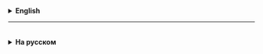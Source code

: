 <details>
  <summary style="cursor: pointer;"><b>English</b></summary>

### Lecture: Spring Core Basics

#### Introduction to the Spring Framework
- **Spring Framework** is a powerful tool for creating Java applications that makes dependency and configuration management easy.
- The main goal of Spring is to simplify the development of complex applications by providing a lightweight container that can be configured through simple POJOs.

Benefits of the Spring Framework

- Multi-tier support: Spring offers tools and support for every layer of the application, providing complete architectural flexibility.
- Using POJOs: Spring works with POJOs, which simplifies programming, reduces component coupling, and increases testability.
- Ease of integration and testing: Spring makes it easy to integrate various modules and test them by providing a set of tools for these purposes.
- Declarative Programming: Support for declarative programming allows you to implement functionality without having to write a lot of boilerplate code.
- Resource Management: Spring automates the management of resources such as factory classes and singletons.
- Flexible Configuration: The framework supports various configuration methods, including XML, annotations, and Java configuration.
- Middleware support: Spring provides extensive capabilities for working with middleware, simplifying the creation of complex applications.

#### Dependency injection and IoC (Inversion of Control)

- DI (Dependency Injection): Spring manages dependencies between components, making them easier to communicate and integrate.
- IoC (Inversion of Control): The Spring container manages the life cycle of objects, which reduces dependency and coupling of components.

#### IoC (Inversion of Control)
- IoC in Spring changes the way objects are bound.
  Instead of components creating or searching for their dependencies themselves, they get them from an external source (the Spring container).

#### Dependency Injection (DI)
- **DI** is an IoC implementation where objects provide necessary dependencies to each other through constructors, methods or fields.
- DI reduces component coupling and simplifies application testing.

#### Spring IoC-container
- **Spring IoC Container** manages the lifecycle of objects called beans, including their creation, dependency management, configuration, and destruction.

#### Beans and BeanFactory
- **Beans**: In the Spring context, beans are objects that are managed by the Spring IoC container. One of the key concepts in spring is bean. In essence, it is just an object of some class.
- **BeanFactory**: A simple container that provides basic functions for managing beans.

#### ApplicationContext
- **ApplicationContext** complements BeanFactory, adding integration with broader application context, such as for working with web applications.
- In general, 'Context' is a set of beans (objects). Turning to the context, we can get the bean (object) we need by its name, for example, or by its type, or something else.

#### Bean configuration in the Spring Framework
- **Bean Lifecycle**: Managed by Spring and includes stages such as creating, initializing, using, and destroying the bean.

#### Application configuration methods
There are three main ways to configure an application (that is, tell Spring which objects we need to work):

- using xml files/configs;
- using java configs;
- automatic configuration.

The developers arrange them in this order of priority:

- the most priority method that should be given preference is automatic configuration;
- if using automatic configuration it is not possible to correctly configure all possible beans, use Java configuration (creating objects using Java code);
- Well, the lowest priority way is the old fashioned way, using xml configs.

In addition, Spring allows you to combine these methods. For example, let Spring do everything that can be configured automatically; where you need to specify some special parameters, do it using java configs, and in addition, you can connect some legacy configs in xml format.

#### XML configurations
- Beans and their dependencies have traditionally been configured in XML files, making it easy to change the configuration without changing the source code.

#### Java configuration
- As an alternative to XML, Spring offers configuration with Java, using annotations and configuration classes to define beans.

#### Configuration with annotations
- Spring supports annotations to simplify bean configuration, such as `@Component`, `@Service`, `@Repository` and `@Controller`.

### Java configuration in Spring Framework

This is an approach to configuring a Spring container using Java instead of XML. This approach was introduced in Spring 3.0 and provides the ability to more flexibly and explicitly configure beans, their dependencies, and other aspects of the application.

### Basic Java Configuration Concepts

1. **@Configuration**: Classes annotated with `@Configuration` indicate that the class can contain beans that must be registered with the Spring container. Classes with `@Configuration` are similar to XML configuration files in Spring.

2. **@Bean**: Methods in a class with `@Configuration` annotated with `@Bean` will create objects that are managed by the Spring container. The return objects of these methods automatically become beans in the Spring context.

3. **Dependency Injection**: Dependency injection into methods with `@Bean` can be done through method arguments. Spring will automatically provide the dependencies needed to create the bean.

4. **@ComponentScan**: Allows Spring to scan the specified package for `@Component`, `@Service`, `@Repository`, `@Controller` annotations and automatically register them in the application context as beans.

5. **@Import**: Used to import other configuration classes into the current configuration class. This is useful for modularizing the configuration.

6. **@Profile**: Allows you to specify in which environment profile this configuration class or bean should be active.

7. **@PropertySource**: Used to specify the properties file that should be loaded into the context.

###Usage example

Let's look at an example configuration class that demonstrates the use of `@Configuration`, `@Bean`, and other aspects of Java configuration:

```java
@Configuration
@PropertySource("classpath:/app.properties")
public class AppConfig {

 @Bean
 public MyService myService() {
 return new MyServiceImpl();
 }

 @Bean
 public MyController myController(MyService myService) {
 return new MyController(myService);
 }
}
```

In this example:

- The `AppConfig` class is marked as `@Configuration`, making it the source of bean definitions.
- The `@PropertySource` annotation points to a property file, values from which can be injected into beans.
- The `myService` method is marked with `@Bean`, which tells Spring to create and manage a `MyServiceImpl` object.
- The `myController` method, also marked `@Bean`, injects the `MyService` dependency. Spring will automatically provide an instance of `MyService` when creating `MyController`.

Java configuration provides strong typing and refactoring convenience that is not available in XML. This makes the code easier to understand and maintain, and allows you to use the full power of the Java language to configure Spring applications.


</details>

<hr>

<details style="padding-top: 18px">
  <summary style="cursor: pointer;"><b>На русском</b></summary>

# Lesson 02

### Лекция: Основы Spring Core

#### Введение в Spring Framework
- **Spring Framework** — это мощный инструмент для создания приложений на Java, облегчающий управление зависимостями и конфигурацией.
- Основная цель Spring — упрощение разработки сложных приложений, предоставляя легковесный контейнер, который можно настроить через простые POJOs.

**POJO** (plain old Java object) - старый добрый Java-объект:
это термин, используемый для обозначения простых Java-объектов, которые не зависят от каких-либо специфических фреймворков, библиотек или технологий. 
Простыми словами, это обычные Java-классы, которые содержат поля (атрибуты) и методы (в основном геттеры и сеттеры) для работы с этими полями.

Преимущества Spring Framework:

- Мультиуровневая поддержка: Spring предлагает инструменты и поддержку для каждого уровня приложения, обеспечивая полную архитектурную гибкость.
- Использование POJO: Spring работает с POJO, что упрощает программирование, уменьшает связность компонентов и повышает их тестируемость.
- Легкость интеграции и тестирования: Spring облегчает интеграцию различных модулей и их тестирование, предоставляя набор инструментов для этих целей.
- Декларативное программирование: Поддержка декларативного программирования позволяет реализовывать функциональность без необходимости писать много шаблонного кода.
- Управление ресурсами: Spring автоматизирует управление ресурсами, такими как фабричные классы и синглтоны.
- Гибкая конфигурация: Фреймворк поддерживает различные способы конфигурации, включая XML, аннотации и Java-конфигурацию.
- Поддержка middleware: Spring предоставляет обширные возможности для работы с middleware, упрощая создание сложных приложений.

#### Внедрение зависимостей и IoC (Inversion of Control)

- DI (Dependency Injection): Spring управляет зависимостями между компонентами, упрощая их связь и интеграцию.

- IoC (Inversion of Control): Spring контейнер управляет жизненным циклом объектов, что уменьшает зависимость и связность компонентов.

#### IoC (Inversion of Control)
- IoC в Spring меняет способ связывания объектов. 
Вместо того чтобы компоненты самостоятельно создавали или искали свои зависимости, они получают их от внешнего источника (контейнера Spring).

#### Dependency Injection (DI)
- **DI** — это реализация IoC, где объекты предоставляют друг другу необходимые зависимости через конструкторы, методы или поля.
DI уменьшает связность компонентов и упрощает тестирование приложений.

#### Spring IoC-container
- **Spring IoC Container** управляет жизненным циклом объектов, называемых **бинами** (см. ниже 👇), включая их создание, управление зависимостями, конфигурацию и уничтожение.

#### Beans и BeanFactory
- **Beans**: В контексте Spring бины — это объекты, которыми управляет Spring IoC контейнер. 
Одно из ключевых понятий в спринге — это бин. По сути, это просто **объект** какого-то класса.

- **BeanFactory**: Простейший контейнер, предоставляющий основные функции для управления бинами.

#### ApplicationContext
- **ApplicationContext** является дополнением к BeanFactory, добавляя интеграцию с более широким контекстом приложения, например, для работы с веб-приложениями.
- Вообще 'Контекст' — это набор бинов (объектов). Обращаясь к контексту — мы можем получить нужный нам бин (объект) по его имени например, или по его типу, или еще как-то.

#### Конфигурация бинов в Spring Framework
- **Bean Lifecycle**: Управляется Spring и включает этапы, такие как создание, инициализация, использование и уничтожение бина.

#### Способы конфигурации приложения
Существует **три основных способа конфигурации приложения** (то-есть, указания спрингу какие именно объекты нам нужны для работы):

- при помощи xml файлов/конфигов;
- при помощи java-конфигов;
- автоматическая конфигурация.

Разработчики выстраивают их в таком порядке приоритетности:

- наиболее приоритетный способ, которому стоит отдавать предпочтение — это автоматическая конфигурация;
- если при помощи автоматической конфигурации нет возможности правильно настроить все возможные бины — использовать джава-конфигурацию (создание объектов используя джава код);
- ну и самый низкоприоритетный способ — это по-старинке, используя xml конфиги.

Кроме того, Spring позволяет комбинировать эти способы. Например, все то, что может быть настроено автоматически — пусть Spring сделает сам, там где надо указать какие-то особые параметры — сделать при помощи java-конфигов, и кроме того, можно подключить какие-то легаси конфиги в xml формате.

#### XML-конфигурации
- Бины и их зависимости традиционно конфигурировались в XML-файлах, что позволяет легко изменять конфигурацию без изменения исходного кода.

#### Java конфигурация
- В качестве альтернативы XML, Spring предлагает конфигурацию с помощью Java, используя аннотации и классы конфигурации для определения бинов.

#### Конфигурация с аннотациями
- Spring поддерживает аннотации для упрощения конфигурации бинов, такие как `@Component`, `@Service`, `@Repository` и `@Controller`.

### Java-конфигурация в Spring Framework

Это подход к конфигурации Spring контейнера с использованием Java вместо XML. Этот подход был введен в Spring 3.0 и предоставляет возможность более гибко и явно конфигурировать бины, их зависимости, а также другие аспекты приложения.

### Основные концепции Java-конфигурации

1. **@Configuration**: Классы, аннотированные с `@Configuration`, указывают, что данный класс может содержать бины, которые должны быть зарегистрированы в Spring контейнере. Классы с `@Configuration` аналогичны XML-файлам конфигурации в Spring.

2. **@Bean**: Методы в классе с `@Configuration`, аннотированные с `@Bean`, будут создавать объекты, которые управляются Spring контейнером. Возвращаемые объекты этих методов автоматически становятся бинами в Spring контексте.

3. **Внедрение зависимостей**: Внедрение зависимостей в методы с `@Bean` можно осуществлять через аргументы метода. Spring автоматически предоставит зависимости, необходимые для создания бина.

4. **@ComponentScan**: Позволяет Spring сканировать указанный пакет на наличие аннотаций `@Component`, `@Service`, `@Repository`, `@Controller` и автоматически регистрировать их в контексте приложения как бины.

5. **@Import**: Используется для импорта других конфигурационных классов в текущий конфигурационный класс. Это полезно для модульной организации конфигурации.

6. **@Profile**: Позволяет указать, в каком профиле окружения должен быть активен данный конфигурационный класс или бин.

7. **@PropertySource**: Используется для указания файла свойств, который должен быть загружен в контекст.

### Пример использования

Давайте рассмотрим пример конфигурационного класса, который демонстрирует использование `@Configuration`, `@Bean`, и других аспектов Java-конфигурации:

```java
@Configuration
@PropertySource("classpath:/app.properties")
public class AppConfig {

    @Bean
    public MyService myService() {
        return new MyServiceImpl();
    }

    @Bean
    public MyController myController(MyService myService) {
        return new MyController(myService);
    }
}
```

В этом примере:

- Класс `AppConfig` помечен как `@Configuration`, что делает его источником определений бинов.
- Аннотация `@PropertySource` указывает на файл свойств, значения из которого можно инжектировать в бины.
- Метод `myService` помечен `@Bean`, что говорит Spring о том, что нужно создать и управлять объектом `MyServiceImpl`.
- В метод `myController`, также помеченный `@Bean`, внедряется зависимость `MyService`. Spring автоматически обеспечит передачу экземпляра `MyService` при создании `MyController`.

Java-конфигурация предоставляет сильную типизацию и удобство рефакторинга, которые недоступны в XML. Это делает код более простым для понимания и поддержки, а также позволяет использовать всю мощь языка Java для конфигурирования приложений Spring.


</details>